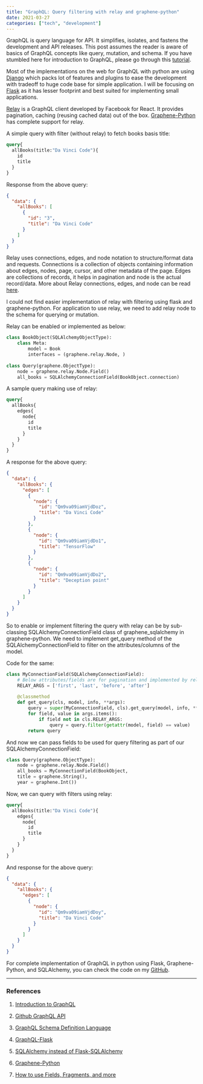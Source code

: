 ```yaml
---
title: "GraphQL: Query filtering with relay and graphene-python"
date: 2021-03-27
categories: ["tech", "development"]
---
```

GraphQL is query language for API. It simplifies, isolates, and fastens the development and API releases. This post assumes the reader is aware of basics of GraphQL concepts like query, mutation, and schema. If you have stumbled here for introduction to GraphQL, please go through this [tutorial](https://graphql.org/learn/).

Most of the implementations on the web for GraphQL with python are using [Django](https://www.djangoproject.com/) which packs lot of features and plugins to ease the development with tradeoff to huge code base for simple application. I will be focusing on [Flask](https://flask.palletsprojects.com/en/1.1.x/) as it has lesser footprint and best suited for implementing small applications.

[Relay](https://relay.dev/docs/) is a GraphQL client developed by Facebook for React. It provides pagination, caching (reusing cached data) out of the box. [Graphene-Python](https://graphene-python.org/) has complete support for relay.

A simple query with filter (without relay) to fetch books basis title:
```graphql
query{
  allBooks(title:"Da Vinci Code"){
    id
    title
  }
}
````

Response from the above query:
```json
{
  "data": {
    "allBooks": [
      {
        "id": "3",
        "title": "Da Vinci Code"
      }
    ]
  }
}
```

Relay uses connections, edges, and node notation to structure/format data and requests. Connections is a collection of objects containing information about edges, nodes, page, cursor, and other metadata of the page. Edges are collections of records, it helps in pagination and node is the actual record/data. More about Relay connections, edges, and node can be read [here](https://relay.dev/graphql/connections.htm).

I could not find easier implementation of relay with filtering using flask and graphene-python. For application to use relay, we need to add relay node to the schema for querying or mutation.

Relay can be enabled or implemented as below:
```python
class BookObject(SQLAlchemyObjectType):
    class Meta:
        model = Book
        interfaces = (graphene.relay.Node, )
 
class Query(graphene.ObjectType):
    node = graphene.relay.Node.Field()
    all_books = SQLAlchemyConnectionField(BookObject.connection)
```

A sample query making use of relay:
```graphql
query{
  allBooks{
    edges{
      node{
        id
        title
      }
    }
  }
}
```
A response for the above query:
```json
{
  "data": {
    "allBooks": {
      "edges": [
        {
          "node": {
            "id": "Qm9va09iamVjdDoz",
            "title": "Da Vinci Code"
          }
        },
        {
          "node": {
            "id": "Qm9va09iamVjdDo1",
            "title": "TensorFlow"
          }
        },
        {
          "node": {
            "id": "Qm9va09iamVjdDo2",
            "title": "Deception point"
          }
        }
      ]
    }
  }
}
```

So to enable or implement filtering the query with relay can be by sub-classing SQLAlchemyConnectionField class of graphene_sqlalchemy in graphene-python. We need to implement get_query method of the SQLAlchemyConnectionField to filter on the attributes/columns of the model.

Code for the same:
```python
class MyConnectionField(SQLAlchemyConnectionField):
    # Below attributes/fields are for pagination and implemented by relay 
    RELAY_ARGS = ['first', 'last', 'before', 'after']
 
    @classmethod
    def get_query(cls, model, info, **args):
        query = super(MyConnectionField, cls).get_query(model, info, **args)
        for field, value in args.items():
            if field not in cls.RELAY_ARGS:
                query = query.filter(getattr(model, field) == value)
        return query
```

And now we can pass fields to be used for query filtering as part of our SQLAlchemyConnectionField:
```python
class Query(graphene.ObjectType):
    node = graphene.relay.Node.Field()
    all_books = MyConnectionField(BookObject,
    title = graphene.String(),
    year = graphene.Int())
```

Now, we can query with filters using relay:
```graphql
query{
  allBooks(title:"Da Vinci Code"){
    edges{
      node{
        id
        title
      }
    }
  }
}
```

And response for the above query:
```json
{
  "data": {
    "allBooks": {
      "edges": [
        {
          "node": {
            "id": "Qm9va09iamVjdDoy",
            "title": "Da Vinci Code"
          }
        }
      ]
    }
  }
}
```

For complete implementation of GraphQL in python using Flask, Graphene-Python, and SQLAlchemy, you can check the code on my [GitHub](https://github.com/karanrn/graphql-python).

---
### References
1. [Introduction to GraphQL](https://www.howtographql.com/basics/0-introduction/)

2. [Github GraphQL API](https://docs.github.com/en/graphql/guides/introduction-to-graphql#discovering-the-graphql-api)

3. [GraphQL Schema Definition Language](https://www.prisma.io/blog/graphql-sdl-schema-definition-language-6755bcb9ce51)

4. [GraphQL-Flask](https://jeffersonheard.github.io/python/graphql/2018/12/08/graphene-python.html)

5. [SQLAlchemy instead of Flask-SQLAlchemy](https://towardsdatascience.com/use-flask-and-sqlalchemy-not-flask-sqlalchemy-5a64fafe22a4)

6. [Graphene-Python](https://docs.graphene-python.org/en/latest/)

7. [How to use Fields, Fragments, and more](https://betterprogramming.pub/graphql-tutorial-how-to-use-fields-fragments-and-more-ec478896ede7)